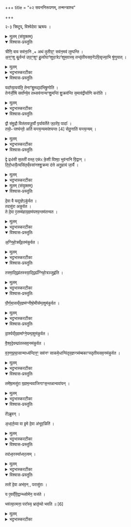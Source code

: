 +++
title = "०२ सवननिरूपणम्, तन्मन्त्राश्च"

+++

२-३ त्रिष्टुप्, विश्वेदेवा ऋषयः ।  
<details><summary>मूलम् (संयुक्तम्)</summary>

त्रीणि॒ वाव सव॑ना॒न्यथ॑ तृ॒तीय॒ꣳ॒ सव॑न॒मव॑ लुम्पन्त्यन॒ꣳ॒शु कु॒र्वन्त॑ उपा॒ꣳ॒शुꣳ हु॒त्वोपाꣳ॑शुपा॒त्रेऽꣳ॑शुम॒वास्य॒ तन्तृ॑तीयसव॒ने॑ऽपि॒सृज्या॒भि षु॑णुया॒द्यदा᳚प्या॒यय॑ति॒ तेनाꣳ॑शु॒मद्यद॑भिषु॒णोति॒ तेन॑र्जी॒षि सर्वा᳚ण्ये॒व तथ्सव॑नान्यꣳशु॒मन्ति॑ शु॒क्रव॑न्ति स॒माव॑द्वीर्याणि करोति
</details>

<details open><summary>विश्वास-प्रस्तुतिः</summary>

त्रीणि॒ वाव सव॑ना॒नि ,+ अथ॑ तृ॒तीय॒ꣳ॒ सव॑न॒मव॑ लुम्पन्ति ।  
अ॒न॒ꣳ॒शु  कु॒र्वन्त॑ उपा॒ꣳ॒शुꣳ हु॒त्वोपाꣳ॑शुपा॒त्रेऽꣳ॑शुम॒वास्य॒ तन्तृ॑तीयसव॒ने॑ऽपि॒सृज्या॒भि षु॑णुयात् ।   
</details>

<details><summary>मूलम्</summary>

त्रीणि॒ वाव सव॑ना॒नि ,+ अथ॑ तृ॒तीय॒ꣳ॒ सव॑न॒मव॑ लुम्पन्ति ।  
अ॒न॒ꣳ॒शु  कु॒र्वन्त॑ उपा॒ꣳ॒शुꣳ हु॒त्वोपाꣳ॑शुपा॒त्रेऽꣳ॑शुम॒वास्य॒ तन्तृ॑तीयसव॒ने॑ऽपि॒सृज्या॒भि षु॑णुयात् ।   
</details>

<details><summary>भट्टभास्करटीका</summary>

1त्रीणि वाव सवनानीत्यादि ॥ त्रीण्येतानि सवनानि प्रातस्सवनादीनि तैः त्रिभिरपि सवनैः सवनवद्भिर्भवितव्यम् । अथैवं सति तृतीयसवनं अनंशु कुर्युः इदं लुंपेयुर्विनाशयेयुः, सवनस्वभाववैधुर्यात् । तस्मात् उपांशु हुत्वा उपांशुपात्रे प्रागेव प्रातस्सवन एव योंशुः तं तृतीयसवने माध्यन्दिनीये ऋजीषे अपिसृज्य प्रक्षिप्य अभिषुणुयात् ।
</details>

<details open><summary>विश्वास-प्रस्तुतिः</summary>

यदा᳚प्या॒यय॑ति॒ तेनाꣳ॑शु॒मद्यद॑भिषु॒णोति ।   
तेन॑र्जी॒षि सर्वा᳚ण्ये॒व तथ्सव॑नान्यꣳशु॒मन्ति॑ शु॒क्रव॑न्ति स॒माव॑द्वीर्याणि करोति ।
</details>

<details><summary>मूलम्</summary>

यदा᳚प्या॒यय॑ति॒ तेनाꣳ॑शु॒मद्यद॑भिषु॒णोति ।   
तेन॑र्जी॒षि सर्वा᳚ण्ये॒व तथ्सव॑नान्यꣳशु॒मन्ति॑ शु॒क्रव॑न्ति स॒माव॑द्वीर्याणि करोति ।
</details>

<details><summary>भट्टभास्करटीका</summary>

यदाप्याययतीत्यादि । केचिदाहुः - अंशोः प्रक्षेप आप्यायनमिति । अन्ये आहुः - अद्भिराप्यायनं कर्तव्यमिति । तेनाप्यायनेन अंशुमद्भवति । तृतीयसवनस्याभिषवणे च ऋजीषवत्त्वं, तेन सर्वाणि सवनानि अंशुमन्ति शुक्रवन्ति रसवन्ति च भवन्ति । अतस्सर्वाणि सवनानि समावद्वीर्याणि तुल्यवीर्याणि च करोति । समादावतुप् ॥
</details>

<details open><summary>विश्वास-प्रस्तुतिः</summary>

द्वौ स॑मु॒द्रौ वित॑तावजू॒र्यौ प॒र्याव॑र्तेते ज॒ठरे॑व॒ पादाः᳚ ।  
तयो॒ᳶ पश्य॑न्तो॒ अति॑ यन्त्य॒न्यमप॑श्यन्तः [4]  सेतु॒नाति॑ यन्त्य॒न्यम् ।
</details>

<details><summary>मूलम्</summary>

द्वौ स॑मु॒द्रौ वित॑तावजू॒र्यौ प॒र्याव॑र्तेते ज॒ठरे॑व॒ पादाः᳚ ।  
तयो॒ᳶ पश्य॑न्तो॒ अति॑ यन्त्य॒न्यमप॑श्यन्तः [4]  सेतु॒नाति॑ यन्त्य॒न्यम् ।
</details>

<details><summary>भट्टभास्करटीका</summary>

2आधवनीये दीर्णे प्रवृत्ते [अपवृत्ते] वा पात्र्यां चतुर्गृहीतं गृहीत्वा आहवनीये प्रायश्चित्तं जुहोति अन्वारब्धे यजमाने - द्वौ समुद्राविति त्रिष्टुभा ॥ द्वौ समुद्रौ समुद्रसदृशौ आनन्त्यसाम्यात् अहोरात्रावुच्येते । तौ विततौ विस्तीर्णौ । 'गतिरनन्तरः' इति गतेः प्रकृतिस्वरत्वम् । अजूर्यौ अहिंस्यौ अप्रतिबद्धौ । जुरी हिंसाहान्योः, 'ययतोश्चातदर्थे' इत्युत्तरपदान्तोदात्तत्वम् । पर्यावर्तेते पर्यायेणावर्तेते जठरा जठरे । 'सुपां सुलुक्' इति सप्तम्या आकारः । यथा समुद्रस्य जठरे उदरे इव पादाः ऊर्मिप्रवाहाः पर्यावर्तन्ते उपर्युपरि पर्यायेणापतन्ति; एवमेतौ समुद्रौ पर्यावर्तेते । तयोरिति निर्धारणे । तयोर्मध्ये अन्यमेकमहरात्मकं समुद्रं पश्यन्तः अतियन्ति अहनि वृत्तं प्रेक्षमाणाः जनास्तदतिवाहयन्ति । अन्यमेकं रात्र्यात्मकं समुद्रं अपश्यन्तोतियन्ति, अदर्शने हेतुमाह - सेतुना । यथा उदकरोधकृता सेतुना समुद्रान्तर्गतमुदकं न पश्यन्ति, एवं प्रबोधनिरोधकारिणा स्वप्नेन रात्रिवृत्तमपश्यन्तः अतियन्ति । इत्थं महानुभावौ तावेव प्रमादकृतमेतत्समृद्धं कुरुतामिति ॥
</details>

<details open><summary>विश्वास-प्रस्तुतिः</summary>

द्वे द्रध॑सी स॒तती॑ वस्त॒ एक॑ᳵ के॒शी विश्वा॒ भुव॑नानि वि॒द्वान् ।  
ति॒रो॒धायै॒त्यसि॑त॒व्ँवसा॑नश्शु॒क्रमा द॑त्ते अनु॒हाय॑ जा॒र्यै ।
</details>

<details><summary>मूलम्</summary>

द्वे द्रध॑सी स॒तती॑ वस्त॒ एक॑ᳵ के॒शी विश्वा॒ भुव॑नानि वि॒द्वान् ।  
ति॒रो॒धायै॒त्यसि॑त॒व्ँवसा॑नश्शु॒क्रमा द॑त्ते अनु॒हाय॑ जा॒र्यै ।
</details>

<details><summary>भट्टभास्करटीका</summary>

3अथ पूतभृति दीर्णे प्रवृत्ते [अपवृत्ते] वा तथैव पात्र्यां चतुर्गृहीतं गृहीत्वा आहवनीये जुहोत्यन्वारब्धे यजमाने - द्वे द्रधसी इति त्रिष्टुभा ॥ द्वे द्रधसी वाससी अहोरात्रात्मके । द्रोणे विधार्येते इति द्रधसी, द्रधतिर्वा छान्दसो धातुराच्छादनकर्मा । सतती सविस्तारे सन्तते वा अन्योन्यानुषक्ते ते वासस्थानीये द्वे । एकः अयनशीलः आदित्यः वस्ते आच्छादयति । केशी रश्मिवान् । विश्वा विश्वानि भुवनानि भूतजातानि विद्वान् जानन् । तयोरसितं कृष्णं रात्र्यात्मकं वासो वसानः स आत्मा तिरोधाय अन्तर्हितं कृत्वा एति गच्छति । शुक्रं शुक्लं अहरात्मकं वास आदत्ते धारयति अनुहाय जीर्णाया रात्रेः पश्चादागत्य । यद्वा - जीर्णां वासस्थानीयां रात्रिं अनुक्रमणे हित्वा शुक्रमभिनवं वास आदत्ते तद्वसानः प्रकाशं गच्छतीति । 'नञञादिभ्यः' इति जीर्यतेरिन्प्रत्ययः, 'कृदिकारादक्तिनः' इति ङीष् 'उदात्तयणः' इति विभक्तेरुदात्तत्वम्, 'क्रियाग्नहाणं कर्तव्यम्' इति कर्मणस्संप्रदानत्वाच्चतुर्थी । एवमहोरात्रयोरपि प्रवर्तयिता देवः इदं समृद्धं करोत्विति ॥
</details>

<details><summary>मूलम् (संयुक्तम्)</summary>

दे॒वा वै यद्य॒ज्ञेऽकु॑र्वत॒ तदसु॑रा अकुर्वत॒ ते दे॒वा ए॒तम्म॑हाय॒ज्ञम॑पश्य॒न्तम॑तन्वताऽग्निहो॒त्रव्ँव्र॒तम॑कुर्वत॒ तस्मा॒द्द्विव्र॑तस्स्या॒द्द्विर्ह्य॑ग्निहो॒त्रञ्जुह्व॑ति पौर्णमा॒सय्ँय॒ज्ञम॑ग्नीषो॒मीय᳚म् [5]  प॒शुम॑कुर्वत दा॒र्श्यय्ँय॒ज्ञमा᳚ग्ने॒यम्प॒शुम॑कुर्वत वैश्वदे॒वम्प्रा॑तस्सव॒नम॑कुर्वत वरुणप्रघा॒सान्माध्य॑न्दिन॒ꣳ॒ सव॑नꣳ साकमे॒धान्पि॑तृय॒ज्ञन्त्र्य॑म्बकाꣳस्तृतीयसव॒नम॑कुर्वत॒ तमे॑षा॒मसु॑रा य॒ज्ञम॒न्ववा॑जिगाꣳस॒न्तन्नान्ववा॑य॒न्ते᳚ऽब्रुवन्नध्वर्त॒व्या वा इ॒मे दे॒वा अ॑भूव॒न्निति॒ तद॑ध्व॒रस्या᳚ध्वर॒त्वन्ततो॑ दे॒वा अभ॑व॒न्परासु॑रा॒ य ए॒वव्ँवि॒द्वान्थ्सोमे॑न॒ यज॑ते॒ भव॑त्या॒त्मना॒ परा᳚स्य॒ भ्रातृ॑व्यो भवति ॥ [6]  
</details>

<details open><summary>विश्वास-प्रस्तुतिः</summary>

दे॒वा वै यद्य॒ज्ञेऽकु॑र्वत ।  
तदसु॑रा अकुर्वत ।  
ते दे॒वा ए॒तम्म॑हाय॒ज्ञम॑पश्य॒न्तम॑तन्वत ।  
</details>

<details><summary>मूलम्</summary>

दे॒वा वै यद्य॒ज्ञेऽकु॑र्वत ।  
तदसु॑रा अकुर्वत ।  
ते दे॒वा ए॒तम्म॑हाय॒ज्ञम॑पश्य॒न्तम॑तन्वत ।  
</details>

<details><summary>भट्टभास्करटीका</summary>

4देवा वा इत्यादि ॥ यन्नाम यत्किंचित्कर्म देवा असुरजयार्थं यज्ञे विषये अकुर्वत, तत्सर्वं असुरा अप्यकुर्वत । ततोसुरान् जेतुमशक्नुवन्तः तद्विजयोपायमन्विच्छन्तो देवा एतं वक्ष्यमाणं महायज्ञमपश्यन् । ततस्तमतन्वत अतिष्ठन् ।  
</details>

<details open><summary>विश्वास-प्रस्तुतिः</summary>

अ॒ग्नि॒हो॒त्रव्ँव्र॒तम॑कुर्वत ।  
</details>

<details><summary>मूलम्</summary>

अ॒ग्नि॒हो॒त्रव्ँव्र॒तम॑कुर्वत ।  
</details>

<details><summary>भट्टभास्करटीका</summary>

कः पुनस्स महायज्ञ इत्याह - अग्निहोत्रमित्यदि । अत्रोक्तमाचार्येण – 'तत्पृच्छति कः पुनस्स महायज्ञ इति । अयमेवैष चातुर्मास्यः सोम उक्तो भवति इति । अथ खलु य एव कश्चन सौम्योध्वरस्स महायज्ञः' इति । अग्निहोत्रादिरूपेण प्रच्छन्नं व्रतोपाकरणादि कुवर्न्तः सोममाहरन् । यथाधिगतपरमार्था असुरास्स्वयमनुष्ठातुं न शक्नुयुः, यथा चाग्निहोत्रादिकमेवैते कर्म कुर्वन्तीति मन्येरन् तथा प्रच्छन्नं सोममाहरन्निति । द्वयोः कालयोः व्रतं यस्य स द्विव्रतः ।  
</details>

<details open><summary>विश्वास-प्रस्तुतिः</summary>

तस्मा॒द्द्विव्र॑तस्स्या॒द्द्विर्ह्य॑ग्निहो॒त्रञ्जुह्व॑ति ।
</details>

<details><summary>मूलम्</summary>

तस्मा॒द्द्विव्र॑तस्स्या॒द्द्विर्ह्य॑ग्निहो॒त्रञ्जुह्व॑ति ।
</details>

<details><summary>भट्टभास्करटीका</summary>

जुह्वतीति । 'हि च' इति निघातप्रतिषेधः 'अभ्यस्तानामादिः' इत्याद्युदात्तत्वम् ।
</details>

<details open><summary>विश्वास-प्रस्तुतिः</summary>

पौ॒र्ण॒मा॒सय्ँय॒ज्ञम॑ग्नीषो॒मीय᳚म्प॒शुम॑कुर्वत ।  
</details>

<details><summary>मूलम्</summary>

पौ॒र्ण॒मा॒सय्ँय॒ज्ञम॑ग्नीषो॒मीय᳚म्प॒शुम॑कुर्वत ।  
</details>

<details><summary>भट्टभास्करटीका</summary>

अग्नीषोमीयमिति । द्यावापृथिव्यादिना छः, 'अग्नेस्तुत्स्तोमसोमाः' इति षत्वम्, 'ईदग्नेस्सोमवरुणयोः' इतीकारः । दर्शे भवो दार्श्यः, छान्दसो ण्यः ।
</details>

<details open><summary>विश्वास-प्रस्तुतिः</summary>

दा॒र्श्यय्ँय॒ज्ञमा᳚ग्ने॒यम्प॒शुम॑कुर्वत ।  

वै॒श्व॒दे॒वम्प्रा॑तस्सव॒नम॑कुर्वत ।  

व॒रु॒ण॒प्र॒घा॒सान्माध्य॑न्दिन॒ꣳ॒ सव॑नꣳ साकमे॒धान्पि॑तृय॒ज्ञन्त्र्य॑म्बकाꣳस्तृतीयसव॒नम॑कुर्वत ।  
</details>

<details><summary>मूलम्</summary>

दा॒र्श्यय्ँय॒ज्ञमा᳚ग्ने॒यम्प॒शुम॑कुर्वत ।  

वै॒श्व॒दे॒वम्प्रा॑तस्सव॒नम॑कुर्वत ।  

व॒रु॒ण॒प्र॒घा॒सान्माध्य॑न्दिन॒ꣳ॒ सव॑नꣳ साकमे॒धान्पि॑तृय॒ज्ञन्त्र्य॑म्बकाꣳस्तृतीयसव॒नम॑कुर्वत ।  
</details>

<details><summary>भट्टभास्करटीका</summary>

आग्नेयमिति । अग्नेर्ढक् । वैश्वदेवादयः चातुर्मास्ययागाः । साकमेधादित्रयं तृतीयसवनमकुर्वत ।
</details>

<details open><summary>विश्वास-प्रस्तुतिः</summary>

तमे॑षा॒मसु॑रा य॒ज्ञम॒न्ववा॑जिगाꣳस॒न्तन्नान्ववा॑यन् ।  
</details>

<details><summary>मूलम्</summary>

तमे॑षा॒मसु॑रा य॒ज्ञम॒न्ववा॑जिगाꣳस॒न्तन्नान्ववा॑यन् ।  
</details>

<details><summary>भट्टभास्करटीका</summary>

तमेषामित्यादि । एषां देवानां तादृशं यज्ञं महायज्ञात्मकं असुरा अन्ववाजिगांसन् अन्ववैतुमनुष्ठातुमैच्छन् । 'सनि च' इति गमिरादेशः, 'अज्झनगमां सनि' इति दीर्घत्वम् । तमन्वेतुं नाशक्नुवन् ।
</details>

<details open><summary>विश्वास-प्रस्तुतिः</summary>

ते᳚ऽब्रुवन् ।  

अ॒ध्व॒र्त॒व्या वा इ॒मे दे॒वा अ॑भूव॒न्निति॑ ।  
</details>

<details><summary>मूलम्</summary>

ते᳚ऽब्रुवन् ।  

अ॒ध्व॒र्त॒व्या वा इ॒मे दे॒वा अ॑भूव॒न्निति॑ ।  
</details>

<details><summary>भट्टभास्करटीका</summary>

तेऽब्रुवन्नसुराः अध्वर्तव्या अस्माभिबार्धीतुमशक्याः इमे देवा अभूवन्निति । 'कृत्योकेष्णुच्चार्वादयश्च' इत्युत्तरपदान्तोदात्तत्वम् ।
</details>

<details open><summary>विश्वास-प्रस्तुतिः</summary>

तद॑ध्व॒रस्या᳚ध्वर॒त्वम् ।  
</details>

<details><summary>मूलम्</summary>

तद॑ध्व॒रस्या᳚ध्वर॒त्वम् ।  
</details>

<details><summary>भट्टभास्करटीका</summary>

तदध्वरस्येत्यादि । अध्वर्तव्या अनेन देवा अभूवन्नित्यध्वरः । ध्वररहितत्वादध्वरः । ध्वरतेः पचाद्यच्, बहुव्रीहौ 'नञ्सुभ्याम्' इत्युत्तरपदान्तोदात्तत्वम् । यद्वा - कर्मणि छान्दसोच्, 'अच्कावशक्तौ' इत्युत्तरपदान्तोदात्तत्वम् ।
</details>

<details open><summary>विश्वास-प्रस्तुतिः</summary>

ततो॑ दे॒वा अभ॑व॒न् , परासु॑राः ।  

य ए॒वव्ँवि॒द्वान्थ्सोमे॑न॒ यज॑ते ।  

भव॑त्या॒त्मना॒ परा᳚स्य॒ भ्रातृ॑व्यो भवति ॥ [6]
</details>

<details><summary>मूलम्</summary>

ततो॑ दे॒वा अभ॑व॒न् , परासु॑राः ।  

य ए॒वव्ँवि॒द्वान्थ्सोमे॑न॒ यज॑ते ।  

भव॑त्या॒त्मना॒ परा᳚स्य॒ भ्रातृ॑व्यो भवति ॥ [6]
</details>

<details><summary>भट्टभास्करटीका</summary>

ततो देवा अभवन् भूतिमन्तस्सम्पन्नाः । अस्रुराश्च पराभवन् । य एवमित्यादि । गतम् ॥

इति तृतीये द्वितीये द्वितीयोनुवाकः ॥
</details>
